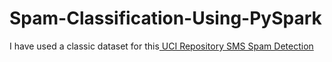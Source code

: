 # Spam-Classification-Using-PySpark

I have used a classic dataset for this<a href='https://archive.ics.uci.edu/ml/datasets/SMS+Spam+Collection'> UCI Repository SMS Spam Detection</a>
